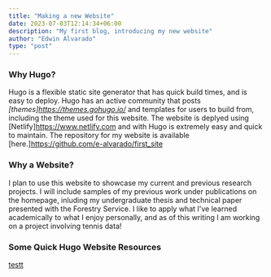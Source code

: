```yaml
---
title: "Making a new Website"
date: 2023-07-03T12:14:34+06:00
description: "My first blog, introducing my new website"
author: "Edwin Alvarado"
type: "post"
---
```


### Why Hugo?

Hugo is a flexible static site generator that has quick build times, and is easy to deploy. Hugo has an active community that posts *[themes]<https://themes.gohugo.io/>* and templates for users to build from, including the theme used for this website. The website is deplyed using [Netlify]<https://www.netlify.com> and with Hugo is extremely easy and quick to maintain. The repository for my website is available [here.]<https://github.com/e-alvarado/first_site>

### Why a Website?

I plan to use this website to showcase my current and previous research projects. I will include samples of my previous work under publications on the homepage, inluding my undergraduate thesis and technical paper presented with the Forestry Service. I like to apply what I've learned academically to what I enjoy personally, and as of this writing I am working on a project involving tennis data!

### Some Quick Hugo Website Resources

[testt](www.google.com)
